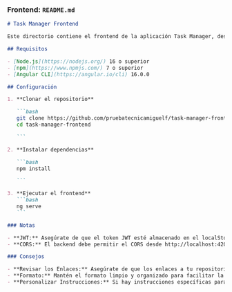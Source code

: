 ### Frontend: `README.md`

````markdown
# Task Manager Frontend

Este directorio contiene el frontend de la aplicación Task Manager, desarrollado con Angular.

## Requisitos

- [Node.js](https://nodejs.org/) 16 o superior
- [npm](https://www.npmjs.com/) 7 o superior
- [Angular CLI](https://angular.io/cli) 16.0.0

## Configuración

1. **Clonar el repositorio**

   ```bash
   git clone https://github.com/pruebatecnicamiguelf/task-manager-frontend.git
   cd task-manager-frontend

   ```

2. **Instalar dependencias**

   ```bash
   npm install

   ```

3. **Ejecutar el frontend**
   ```bash
   ng serve
   ```

### Notas

- **JWT:** Asegúrate de que el token JWT esté almacenado en el localStorage y se incluya en las solicitudes HTTP para autenticación.
- **CORS:** El backend debe permitir el CORS desde http://localhost:4200.

### Consejos

- **Revisar los Enlaces:** Asegúrate de que los enlaces a tu repositorio sean correctos.
- **Formato:** Mantén el formato limpio y organizado para facilitar la lectura.
- **Personalizar Instrucciones:** Si hay instrucciones específicas para tu proyecto, asegúrate de incluirlas.
````
